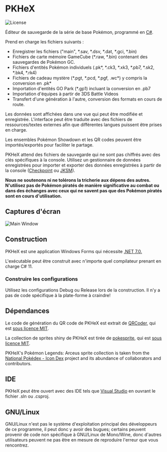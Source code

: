 PKHeX
=====
![License](https://img.shields.io/badge/License-GPLv3-blue.svg)

Éditeur de sauvegarde de la série de base Pokémon, programmé en [C#](https://fr.wikipedia.org/wiki/C_sharp).

Prend en charge les fichiers suivants :
* Enregistrer les fichiers ("main", \*.sav, \*.dsv, \*.dat, \*.gci, \*.bin)
* Fichiers de carte mémoire GameCube (\*.raw, \*.bin) contenant des sauvegardes de Pokémon GC.
* Fichiers d'entités Pokémon individuels (.pk\*, \*.ck3, \*.xk3, \*.pb7, \*.sk2, \*.bk4, \*.rk4)
* Fichiers de cadeau mystère (\*.pgt, \*.pcd, \*.pgf, .wc\*) y compris la conversion en .pk\*
* Importation d'entités GO Park (\*.gp1) incluant la conversion en .pb7
* Importation d'équipes à partir de 3DS Battle Videos
* Transfert d'une génération à l'autre, conversion des formats en cours de route.

Les données sont affichées dans une vue qui peut être modifiée et enregistrée. L'interface peut être traduite avec des fichiers de ressources/textes externes afin que différentes langues puissent être prises en charge.

Les ensembles Pokémon Showdown et les QR codes peuvent être importés/exportés pour faciliter le partage.

PKHeX attend des fichiers de sauvegarde qui ne sont pas chiffrés avec des clés spécifiques à la console. Utilisez un gestionnaire de données enregistrées pour importer et exporter des données enregistrées à partir de la console ([Checkpoint](https://github.com/FlagBrew/Checkpoint) ou [JKSM](https://github.com/J-D-K/JKSM)).

**Nous ne soutenons ni ne tolérons la tricherie aux dépens des autres. N'utilisez pas de Pokémon piratés de manière significative au combat ou dans des échanges avec ceux qui ne savent pas que des Pokémon piratés sont en cours d'utilisation.**

## Captures d'écran

![Main Window](https://i.imgur.com/d63DD3I.png)

## Construction

PKHeX est une application Windows Forms qui nécessite [.NET 7.0.](https://dotnet.microsoft.com/download/dotnet/7.0)

L'exécutable peut être construit avec n'importe quel compilateur prenant en charge C# 11.

### Construire les configurations

Utilisez les configurations Debug ou Release lors de la construction. Il n'y a pas de code spécifique à la plate-forme à craindre!

## Dépendances

Le code de génération du QR code de PKHeX est extrait de [QRCoder](https://github.com/codebude/QRCoder), qui est [sous licence MIT](https://github.com/codebude/QRCoder/blob/master/LICENSE.txt).

La collection de sprites shiny de PKHeX est tirée de [pokesprite](https://github.com/msikma/pokesprite), qui est [sous licence MIT](https://github.com/msikma/pokesprite/blob/master/LICENSE).

PKHeX's Pokémon Legends: Arceus sprite collection is taken from the [National Pokédex - Icon Dex](https://www.deviantart.com/pikafan2000/art/National-Pokedex-Version-Delta-Icon-Dex-824897934) project and its abundance of collaborators and contributors.

## IDE

PKHeX peut être ouvert avec des IDE tels que [Visual Studio](https://visualstudio.microsoft.com/fr/downloads/) en ouvrant le fichier .sln ou .csproj.

## GNU/Linux

GNU/Linux n'est pas le système d'exploitation principal des développeurs de ce programme, il peut donc y avoir des bugues; certains peuvent provenir de code non spécifique à GNU/Linux de Mono/Wine, donc d'autres utilisateurs peuvent ne pas être en mesure de reproduire l'erreur que vous rencontrez.
